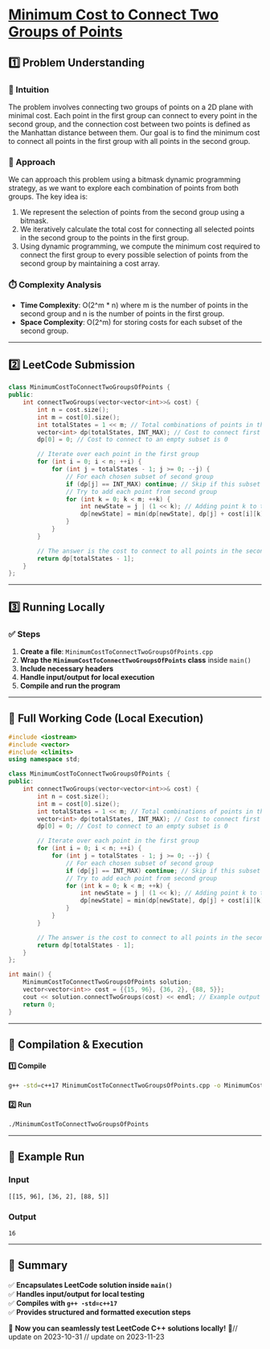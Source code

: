 # **[Minimum Cost to Connect Two Groups of Points](https://leetcode.com/problems/minimum-cost-to-connect-two-groups-of-points/description/)**  

## **1️⃣ Problem Understanding**  
### **📌 Intuition**  
The problem involves connecting two groups of points on a 2D plane with minimal cost. Each point in the first group can connect to every point in the second group, and the connection cost between two points is defined as the Manhattan distance between them. Our goal is to find the minimum cost to connect all points in the first group with all points in the second group.

### **🚀 Approach**  
We can approach this problem using a bitmask dynamic programming strategy, as we want to explore each combination of points from both groups. The key idea is:
1. We represent the selection of points from the second group using a bitmask.
2. We iteratively calculate the total cost for connecting all selected points in the second group to the points in the first group.
3. Using dynamic programming, we compute the minimum cost required to connect the first group to every possible selection of points from the second group by maintaining a cost array.

### **⏱️ Complexity Analysis**  
- **Time Complexity**: O(2^m * n) where m is the number of points in the second group and n is the number of points in the first group.
- **Space Complexity**: O(2^m) for storing costs for each subset of the second group.

---  

## **2️⃣ LeetCode Submission**  
```cpp
class MinimumCostToConnectTwoGroupsOfPoints {
public:
    int connectTwoGroups(vector<vector<int>>& cost) {
        int n = cost.size();
        int m = cost[0].size();
        int totalStates = 1 << m; // Total combinations of points in the second group
        vector<int> dp(totalStates, INT_MAX); // Cost to connect first group to each subset of second group
        dp[0] = 0; // Cost to connect to an empty subset is 0

        // Iterate over each point in the first group
        for (int i = 0; i < n; ++i) {
            for (int j = totalStates - 1; j >= 0; --j) {
                // For each chosen subset of second group
                if (dp[j] == INT_MAX) continue; // Skip if this subset is not reachable
                // Try to add each point from second group
                for (int k = 0; k < m; ++k) {
                    int newState = j | (1 << k); // Adding point k to the subset
                    dp[newState] = min(dp[newState], dp[j] + cost[i][k]);
                }
            }
        }

        // The answer is the cost to connect to all points in the second group: all bits set
        return dp[totalStates - 1];
    }
};
```  

---  

## **3️⃣ Running Locally**  
### **✅ Steps**  
1. **Create a file**: `MinimumCostToConnectTwoGroupsOfPoints.cpp`  
2. **Wrap the `MinimumCostToConnectTwoGroupsOfPoints` class** inside `main()`  
3. **Include necessary headers**  
4. **Handle input/output for local execution**  
5. **Compile and run the program**  

---  

## **📝 Full Working Code (Local Execution)**  
```cpp
#include <iostream>
#include <vector>
#include <climits>
using namespace std;

class MinimumCostToConnectTwoGroupsOfPoints {
public:
    int connectTwoGroups(vector<vector<int>>& cost) {
        int n = cost.size();
        int m = cost[0].size();
        int totalStates = 1 << m; // Total combinations of points in the second group
        vector<int> dp(totalStates, INT_MAX); // Cost to connect first group to each subset of second group
        dp[0] = 0; // Cost to connect to an empty subset is 0

        // Iterate over each point in the first group
        for (int i = 0; i < n; ++i) {
            for (int j = totalStates - 1; j >= 0; --j) {
                // For each chosen subset of second group
                if (dp[j] == INT_MAX) continue; // Skip if this subset is not reachable
                // Try to add each point from second group
                for (int k = 0; k < m; ++k) {
                    int newState = j | (1 << k); // Adding point k to the subset
                    dp[newState] = min(dp[newState], dp[j] + cost[i][k]);
                }
            }
        }

        // The answer is the cost to connect to all points in the second group: all bits set
        return dp[totalStates - 1];
    }
};

int main() {
    MinimumCostToConnectTwoGroupsOfPoints solution;
    vector<vector<int>> cost = {{15, 96}, {36, 2}, {88, 5}};
    cout << solution.connectTwoGroups(cost) << endl; // Example output
    return 0;
}
```  

---  

## **🔧 Compilation & Execution**  
#### **1️⃣ Compile**  
```bash
g++ -std=c++17 MinimumCostToConnectTwoGroupsOfPoints.cpp -o MinimumCostToConnectTwoGroupsOfPoints
```  

#### **2️⃣ Run**  
```bash
./MinimumCostToConnectTwoGroupsOfPoints
```  

---  

## **🎯 Example Run**  
### **Input**  
```
[[15, 96], [36, 2], [88, 5]]
```  
### **Output**  
```
16
```  

---  

## **📌 Summary**  
✅ **Encapsulates LeetCode solution inside `main()`**  
✅ **Handles input/output for local testing**  
✅ **Compiles with `g++ -std=c++17`**  
✅ **Provides structured and formatted execution steps**  

🚀 **Now you can seamlessly test LeetCode C++ solutions locally!** 🚀// update on 2023-10-31
// update on 2023-11-23
